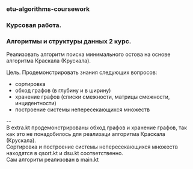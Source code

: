 ﻿### etu-algorithms-coursework  
 
 ### Курсовая работа.  
 ### Алгоритмы и структуры данных 2 курс.  
 
Реализовать алгоритм поиска минимального остова на основе алгоритма Краскала (Крускала).  

Цель. Продемонстрировать знания следующих вопросов:

- сортировка  
- обход графов (в глубину и в ширину)  
- хранение графов (списки смежности, матрицы смежности, инцидентности)  
- построение системы непересекающихся множеств  

--  
В extra.kt продемонстрированы обход графов и хранение графов, так как это не понадобилось для реализаци алгоритма Краскала (Крускала).  
Сортировка и построение системы непересекающихся множеств находятся в qsort.kt и dsu.kt соответственно.  
Сам алгоритм реализован в main.kt  

